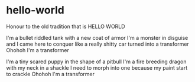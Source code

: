 # hello-world
Honour to the old tradition that is HELLO WORLD

I'm a bullet riddled tank with a new coat of armor
I'm a monster in disguise and I came here to conquer
like a really shitty car turned into a transformer
Ohohoh I'm a transformer

I'm a tiny scared puppy in the shape of a pitbull
I'm a fire breeding dragon with my neck in a shackle
I need to morph into one because my paint start to crackle
Ohohoh I'm a transformer
